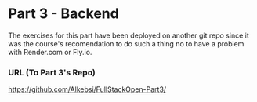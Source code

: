 # Part 3 - Backend
The exercises for this part have been deployed on another git repo since it was the course's recomendation to do such a thing no to have a problem with Render.com or Fly.io. 

### URL (To Part 3's Repo)
https://github.com/Alkebsi/FullStackOpen-Part3/
